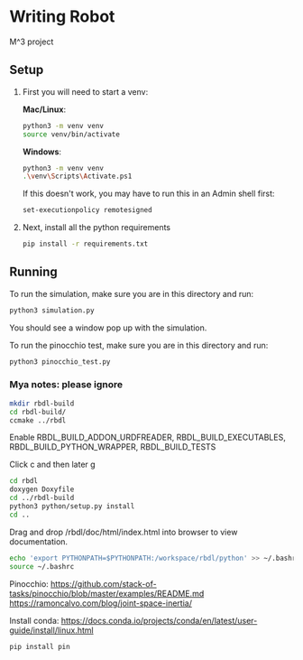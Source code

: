 # Writing Robot
M^3 project


## Setup
1. First you will need to start a venv:

    **Mac/Linux**:
    ```bash
    python3 -m venv venv
    source venv/bin/activate
    ```

    **Windows**:
    ```bash
    python3 -m venv venv
    .\venv\Scripts\Activate.ps1
    ```
    If this doesn't work, you may have to run this in an Admin shell first:
    ```bash
    set-executionpolicy remotesigned
    ```


2. Next, install all the python requirements
    ```bash
    pip install -r requirements.txt
    ```

## Running
To run the simulation, make sure you are in this directory and run:

```bash
python3 simulation.py
```

You should see a window pop up with the simulation.

To run the pinocchio test, make sure you are in this directory and run:

```bash
python3 pinocchio_test.py
```




### Mya notes: please ignore
```bash
mkdir rbdl-build
cd rbdl-build/
ccmake ../rbdl 
```

Enable RBDL_BUILD_ADDON_URDFREADER, RBDL_BUILD_EXECUTABLES,  RBDL_BUILD_PYTHON_WRAPPER, RBDL_BUILD_TESTS 

Click c and then later g

```bash
cd rbdl
doxygen Doxyfile
cd ../rbdl-build
python3 python/setup.py install
cd ..
```

Drag and drop /rbdl/doc/html/index.html into browser to view documentation.


```bash
echo 'export PYTHONPATH=$PYTHONPATH:/workspace/rbdl/python' >> ~/.bashrc
source ~/.bashrc
```



Pinocchio: https://github.com/stack-of-tasks/pinocchio/blob/master/examples/README.md
https://ramoncalvo.com/blog/joint-space-inertia/

Install conda: https://docs.conda.io/projects/conda/en/latest/user-guide/install/linux.html
```bash
pip install pin

```